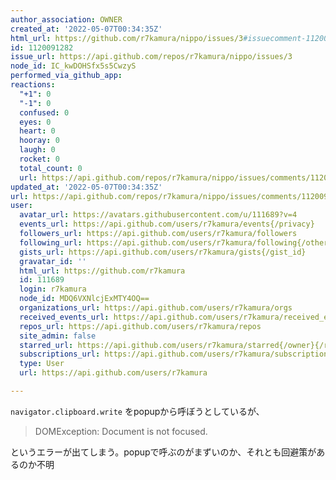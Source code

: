 ```yaml
---
author_association: OWNER
created_at: '2022-05-07T00:34:35Z'
html_url: https://github.com/r7kamura/nippo/issues/3#issuecomment-1120091282
id: 1120091282
issue_url: https://api.github.com/repos/r7kamura/nippo/issues/3
node_id: IC_kwDOHSfx5s5CwzyS
performed_via_github_app:
reactions:
  "+1": 0
  "-1": 0
  confused: 0
  eyes: 0
  heart: 0
  hooray: 0
  laugh: 0
  rocket: 0
  total_count: 0
  url: https://api.github.com/repos/r7kamura/nippo/issues/comments/1120091282/reactions
updated_at: '2022-05-07T00:34:35Z'
url: https://api.github.com/repos/r7kamura/nippo/issues/comments/1120091282
user:
  avatar_url: https://avatars.githubusercontent.com/u/111689?v=4
  events_url: https://api.github.com/users/r7kamura/events{/privacy}
  followers_url: https://api.github.com/users/r7kamura/followers
  following_url: https://api.github.com/users/r7kamura/following{/other_user}
  gists_url: https://api.github.com/users/r7kamura/gists{/gist_id}
  gravatar_id: ''
  html_url: https://github.com/r7kamura
  id: 111689
  login: r7kamura
  node_id: MDQ6VXNlcjExMTY4OQ==
  organizations_url: https://api.github.com/users/r7kamura/orgs
  received_events_url: https://api.github.com/users/r7kamura/received_events
  repos_url: https://api.github.com/users/r7kamura/repos
  site_admin: false
  starred_url: https://api.github.com/users/r7kamura/starred{/owner}{/repo}
  subscriptions_url: https://api.github.com/users/r7kamura/subscriptions
  type: User
  url: https://api.github.com/users/r7kamura

---
```

`navigator.clipboard.write` をpopupから呼ぼうとしているが、

> DOMException: Document is not focused.

というエラーが出てしまう。popupで呼ぶのがまずいのか、それとも回避策があるのか不明